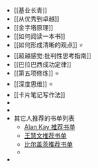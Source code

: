 - [[基业长青]]
- [[从优秀到卓越]]
- [[金字塔原理]]
- [[如何阅读一本书]]
- [[如何形成清晰的观点]] ⭐️
- [[超越感觉:批判性思考指南]]
- [[巴拉巴西成功定律]]
- [[第五项修炼]] ⭐️
- [[深度思维]] ⭐️
- [[卡片笔记写作法]]
-
-
- 其它人推荐的书单列表
	- [Alan Kay 推荐书单](https://www.douban.com/doulist/129370747/)
	- [王慧文推荐书单](https://www.douban.com/doulist/132650767/)
	- [比尔盖茨推荐书单](https://www.douban.com/doulist/118721196/)
	-
-